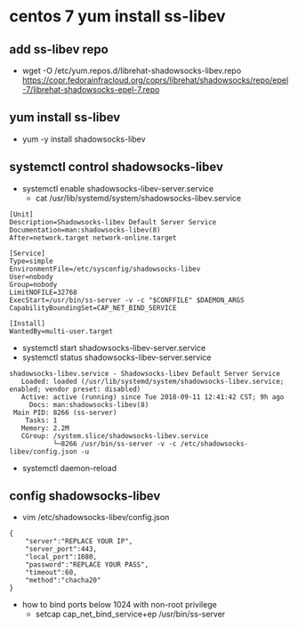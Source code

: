 # centos 7 yum install ss-libev
## add ss-libev repo
- wget -O /etc/yum.repos.d/librehat-shadowsocks-libev.repo https://copr.fedorainfracloud.org/coprs/librehat/shadowsocks/repo/epel-7/librehat-shadowsocks-epel-7.repo
## yum install ss-libev
- yum -y install shadowsocks-libev
## systemctl control shadowsocks-libev
- systemctl enable shadowsocks-libev-server.service
   - cat /usr/lib/systemd/system/shadowsocks-libev.service
````
[Unit]
Description=Shadowsocks-libev Default Server Service
Documentation=man:shadowsocks-libev(8)
After=network.target network-online.target

[Service]
Type=simple
EnvironmentFile=/etc/sysconfig/shadowsocks-libev
User=nobody
Group=nobody
LimitNOFILE=32768
ExecStart=/usr/bin/ss-server -v -c "$CONFFILE" $DAEMON_ARGS
CapabilityBoundingSet=CAP_NET_BIND_SERVICE

[Install]
WantedBy=multi-user.target

````
- systemctl start shadowsocks-libev-server.service
- systemctl status shadowsocks-libev-server.service
````
shadowsocks-libev.service - Shadowsocks-libev Default Server Service
   Loaded: loaded (/usr/lib/systemd/system/shadowsocks-libev.service; enabled; vendor preset: disabled)
   Active: active (running) since Tue 2018-09-11 12:41:42 CST; 9h ago
     Docs: man:shadowsocks-libev(8)
 Main PID: 8266 (ss-server)
    Tasks: 1
   Memory: 2.2M
   CGroup: /system.slice/shadowsocks-libev.service
           └─8266 /usr/bin/ss-server -v -c /etc/shadowsocks-libev/config.json -u
````
- systemctl daemon-reload
## config shadowsocks-libev
- vim /etc/shadowsocks-libev/config.json
````
{
    "server":"REPLACE YOUR IP",
    "server_port":443,
    "local_port":1080,
    "password":"REPLACE YOUR PASS",
    "timeout":60,
    "method":"chacha20"
}
````
- how to bind ports below 1024 with non-root privilege
  - setcap cap_net_bind_service+ep /usr/bin/ss-server

